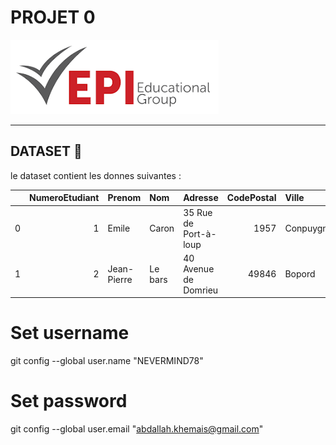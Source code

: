# PROJET 0



<img src="/img/logo.png">

----------------------------

## DATASET :file_folder:
le dataset contient 
les donnes suivantes : 

|    |   NumeroEtudiant | Prenom      | Nom     | Adresse               |   CodePostal | Ville       |   TelephoneFixe |   TelephonePortable |
|---:|-----------------:|:------------|:--------|:----------------------|-------------:|:------------|----------------:|--------------------:|
|  0 |                1 | Emile       | Caron   | 35 Rue de Port-à-loup |         1957 | Conpuygnuse |       457943774 |           783088145 |
|  1 |                2 | Jean-Pierre | Le bars | 40 Avenue de Domrieu  |        49846 | Bopord      |       301048989 |           768998409 |

# Set username
git config --global user.name "NEVERMIND78"
# Set password
git config --global user.email "abdallah.khemais@gmail.com"

